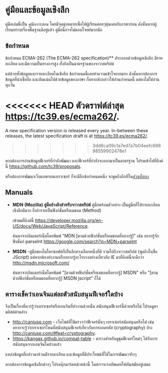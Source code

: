 
# คู่มือและข้อมูลเชิงลึก

คู่มือเล่มนี้เป็น *คู่มือการสอน*  โดยมีจุดมุ่งหมายเพื่อให้ผู้เรียนค่อยๆคุ้นเคยกับภาษาก่อน ดังนั้นหากผู้เรียนทราบเรื่องพื้นฐานดีอยู่แล้ว คู่มือนี้อาจไม่ตอบโจทย์มากนัก

## ข้อกำหนด

ข้อกำหนด ECMA-262 (The ECMA-262 specification)** ประกอบด้วยข้อมูลเชิงลึก มีรายละเอียด และมีความเป็นทางการสูง ทั้งยังเป็นมาตรฐานของจาวาสคริปต์ 

แต่ด้วยทั้งข้อมูลและรายละเอียดในเขิงลึก ข้อกำหนดนี้เลยทำความเข้าใจยากมาก ดังนั้นหากต้องการข้อมูลที่น่าเชื่อถือ และอัดแน่นไปด้วยข้อมูลของภาษา ก็อยากดังกล่าวให้อ่านกำหนดนี้ แต่คงไม่ใช่อ่านทุกวัน

<<<<<<< HEAD
ตัวดราฟต์ล่าสุด <https://tc39.es/ecma262/>.
=======
A new specification version is released every year. In-between these releases, the latest specification draft is at <https://tc39.es/ecma262/>.
>>>>>>> 3dd8ca09c1a7ed7a7b04eefc69898559902478e1

หากต้องการอ่านข้อมูลฟีเจอร์ที่กำลังพัฒนา และฟีเจอร์ที่กำลังจะออกมาเป็นมาตรฐาน โปรดเข้าไปที่ลิงค์นี้ <https://github.com/tc39/proposals>.

หรือต้องการพัฒนาเว็บแอพฯบนเบราเซอร์ ก็จะมีอีกข้อกำหนดหนึ่ง จะพูดถึงอีกทีใน[ส่วนที่สอง](info:browser-environment)

## Manuals

- **MDN (Mozilla) คู่มืออ้างอิงสำหรับจาวาสคริปต์** คู่มือพร้อมตัวอย่าง เป็นคู่มือที่ให้รายละเอียดเชิงลึกดีมาก ยิ่งถ้ารายเป็นฟังก์ชั่นหรือเมธอด (Method)

    เข้าชมที่ลิงต์นี้ <https://developer.mozilla.org/en-US/docs/Web/JavaScript/Reference>.

    ค้นหาจากอินเตอร์เน็ตโดยพิมพ์ "MDN [ตามด้วยฟังก์ชั่นหรือเมธอดที่อยากรู้]" เช่น อยากรู้จักฟังชั่นก์ parseInt <https://google.com/search?q=MDN+parseInt> 


- **MSDN** -คู่มือของไมโครซอฟท์ก็เป็นอีกทางเลือกหนึ่งที่ดี รวมไปถึงจาวาสคริปต์ (พูดถึงในชื่อ JScript) แต่หากต้องทำงานหรืออยากรู้อะไรบางอย่างเกี่ยวกับ IE มาที่ลิงค์นี้จะดีกว่า <http://msdn.microsoft.com/>

    ค้นหาจากอินเตอร์เน็ตโดยพิมพ์ "[ตามด้วยฟังก์ชั่นหรือเมธอดที่อยากรู้] MSDN" หรือ "[ตามด้วยฟังก์ชั่นหรือเมธอดที่อยากรู้] MSDN jscript" ก็ได้
    
## ตารางเช็คว่าเอนจินแต่ละตัวสนับสนุนฟีเจอร์ใดบ้าง

จึงเป็นเรื่องที่ควรรู้ว่าเบราเซอร์หรือเอนจินที่ทำงานด้วยนั้น สนับสนุนฟีเจอร์นี้ด้วยหรือไม่ โปรดดูตามลิสต์ด้านล่าง

- <http://caniuse.com> - เว็บไซต์ที่ใช้ตรวจว่าฟีเจอร์นั้นๆ เบราเซอร์สนับสนุนหรือไม่ เช่น อยากจะรู้ว่าเบราเซอร์ไหนที่สนับสนุนฟีเจอร์เกี่ยวกับการถอดรหัส (cryptography) บ้าง <http://caniuse.com/#feat=cryptography>.
- <https://kangax.github.io/compat-table> - ตารางสำหรับดูชุดฟีเจอร์ใหม่ๆ ได้รับการสนับสนุนจากเอนจินใดบ้างแล้ว

แหล่งข้อมูลที่กล่าวมาล้วนมีรายละเอียด และข้อมูลที่มีประโยชน์ที่ใช้ในการพัฒนาจริงๆ

หากต้องการข้อมูลเชิงลึกต่างๆ โปรดบุ๊กมาร์คหน้าหน้านี้ โดยเราจะรออัพเดทให้ทันสมัยอยู่เสมอ
